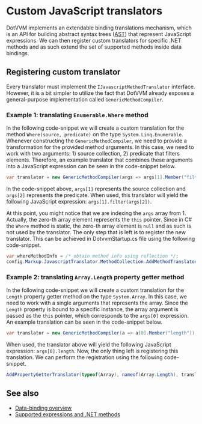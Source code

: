 # Custom JavaScript translators

DotVVM implements an extendable binding translations mechanism, which is an API for building abstract syntax trees ([AST](https://en.wikipedia.org/wiki/Abstract_syntax_tree)) that represent JavaScript expressions. We can then register custom translators for specific .NET methods and as such extend the set of supported methods inside data bindings.

## Registering custom translator

Every translator must implement the `IJavascriptMethodTranslator` interface. However, it is a bit simpler to utilize the fact that DotVVM already exposes a general-purpose implementation called `GenericMethodCompiler`.

### Example 1: translating `Enumerable.Where` method

In the following code-snippet we will create a custom translation for the method `Where(source, predicate)` on the type `System.Linq.Enumerable`. Whenever constructing the `GenericMethodCompiler`, we need to provide a transformation for the provided method arguments. In this case, we need to work with two arguments: 1) source collection, 2) predicate that filters elements. Therefore, an example translator that combines these arguments into a JavaScript expression can be seen in the code-snippet below.

```csharp
var translator = new GenericMethodCompiler(args => args[1].Member("filter").Invoke(args[2]));
```

In the code-snippet above, `args[1]` represents the source collection and `args[2]` represents the predicate. When used, this translator will yield the following JavaScript expression: `args[1].filter(args[2])`.

At this point, you might notice that we are indexing the `args` array from 1. Actually, the zero-th array element represents the `this` pointer. Since in C# the `Where` method is static, the zero-th array element is `null` and as such is not used by the translator. The only step that is left is to register the new translator. This can be achieved in DotvvmStartup.cs file using the following code-snippet.

```csharp
var whereMethodInfo = /* obtain method info using reflection */;
config.Markup.JavascriptTranslator.MethodCollection.AddMethodTranslator(whereMethodInfo, translator);
```

### Example 2: translating `Array.Length` property getter method

In the following code-snippet we will create a custom translation for the `Length` property getter method on the type `System.Array`. In this case, we need to work with a single arguments that represents the array. Since the `Length` property is bound to a specific instance, the array argument is passed as the `this` pointer, which corresponds to the `args[0]` expression. An example translation can be seen in the code-snippet below.

```csharp
var translator = new GenericMethodCompiler(a => a[0].Member("length"));
```
When used, the translator above will yield the following JavaScript expression: `args[0].length`. Now, the only thing left is registering this translation. We can perform the registration using the following code-snippet.

```csharp
AddPropertyGetterTranslator(typeof(Array), nameof(Array.Length), translator);
```

## See also

* [Data-binding overview](overview)
* [Supported expressions and .NET methods](supported-expressions)